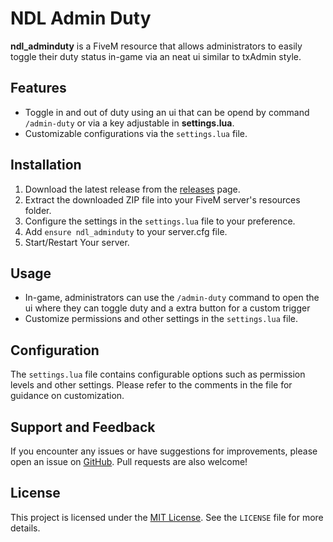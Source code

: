 # NDL Admin Duty

**ndl_adminduty** is a FiveM resource that allows administrators to easily toggle their duty status in-game via an neat ui similar to txAdmin style.

## Features

- Toggle in and out of duty using an ui that can be opend by command `/admin-duty` or via a key adjustable in **settings.lua**.
- Customizable configurations via the `settings.lua` file.

## Installation

1. Download the latest release from the [releases](link_to_releases) page.
2. Extract the downloaded ZIP file into your FiveM server's resources folder.
3. Configure the settings in the `settings.lua` file to your preference.
4. Add `ensure ndl_adminduty` to your server.cfg file.
5. Start/Restart Your server.

## Usage

- In-game, administrators can use the `/admin-duty` command to open the ui where they can toggle duty and a extra button for a custom trigger
- Customize permissions and other settings in the `settings.lua` file.

## Configuration

The `settings.lua` file contains configurable options such as permission levels and other settings. Please refer to the comments in the file for guidance on customization.

## Support and Feedback

If you encounter any issues or have suggestions for improvements, please open an issue on [GitHub](link_to_repository). Pull requests are also welcome!

## License

This project is licensed under the [MIT License](https://github.com/N0edL/ndl_adminduty/blob/v1.0.1/LICENSE). See the `LICENSE` file for more details.
